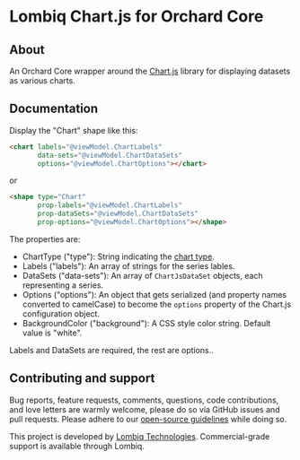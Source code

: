 # Lombiq Chart.js for Orchard Core



## About

An Orchard Core wrapper around the [Chart.js](https://www.chartjs.org/) library for displaying datasets as various charts. 


## Documentation

Display the "Chart" shape like this:

```html
<chart labels="@viewModel.ChartLabels"
       data-sets="@viewModel.ChartDataSets"
       options="@viewModel.ChartOptions"></chart>
```

or

```html
<shape type="Chart"
       prop-labels="@viewModel.ChartLabels"
       prop-dataSets="@viewModel.ChartDataSets"
       prop-options="@viewModel.ChartOptions"></shape>
```

The properties are:
- ChartType ("type"): String indicating the [chart type](https://www.chartjs.org/docs/latest/charts/).
- Labels ("labels"): An array of strings for the series lables.
- DataSets ("data-sets"): An array of `ChartJsDataSet` objects, each representing a series.
- Options ("options"): An object that gets serialized (and property names converted to camelCase) to become the `options` property of the Chart.js configuration object.
- BackgroundColor ("background"): A CSS style color string. Default value is "white".

Labels and DataSets are required, the rest are options..


## Contributing and support

Bug reports, feature requests, comments, questions, code contributions, and love letters are warmly welcome, please do so via GitHub issues and pull requests. Please adhere to our [open-source guidelines](https://lombiq.com/open-source-guidelines) while doing so.

This project is developed by [Lombiq Technologies](https://lombiq.com/). Commercial-grade support is available through Lombiq.
